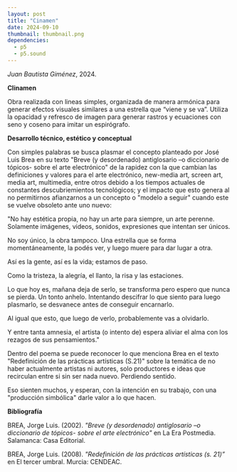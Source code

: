 ```yaml
---
layout: post
title: "Cinamen"
date: 2024-09-10
thumbnail: thumbnail.png
dependencies:
  - p5
  - p5.sound
---
```


<div id="div-sketch">
  <script type="text/javascript" src="sketch.js"></script>
</div>

_Juan Bautista Giménez_, 2024.

**Clinamen**

Obra realizada con lineas simples, organizada de manera armónica para generar efectos visuales similares a una estrella que “viene y se va”. Utiliza la opacidad y refresco de imagen para generar rastros y ecuaciones con seno y coseno para imitar un espirógrafo.

**Desarrollo técnico, estético y conceptual**

Con simples palabras se busca plasmar el concepto planteado por José Luis Brea en su texto "Breve (y desordenado) antiglosario –o diccionario de tópicos- sobre el arte electrónico" de la rapidez con la que cambian las definiciones y valores para el arte electrónico, new-media art, screen art, media art, multimedia, entre otros debido a los tiempos actuales de constantes descubriemientos tecnológicos; y el impacto que esto genera al no permitirnos afianzarnos a un concepto o "modelo a seguir" cuando este se vuelve obsoleto ante uno nuevo: 

"No hay estética propia, no hay un arte para siempre, un arte perenne. Solamente imágenes, videos, sonidos, expresiones que intentan ser únicos.

No soy único, la obra tampoco. Una estrella que se forma momentáneamente, la podés ver,  y luego muere para dar lugar a otra.

Así es la gente, así es la vida; estamos de paso.

Como la tristeza, la alegría, el llanto, la risa y las estaciones.

Lo que hoy es, mañana deja de serlo, se transforma pero espero que nunca se pierda.
Un tonto anhelo.
Intentando descifrar lo que siento para luego plasmarlo, se desvanece antes de conseguir encarnarlo. 

Al igual que esto, que luego de verlo, probablemente vas a olvidarlo.

Y entre tanta amnesia, el artista (o intento de) espera aliviar el alma con los rezagos de sus pensamientos."

Dentro del poema se puede reconocer lo que menciona Brea en el texto "Redefinición de las prácticas artísticas (S.21)" sobre la temática de no haber actualmente artistas ni autores, solo productores e ideas que recirculan entre si sin ser nada nuevo. Perdiendo sentido. 

Eso sienten muchos, y esperan, con la intención en su trabajo, con una "producción simbólica"  darle valor a lo que hacen.

**Bibliografía**

BREA, Jorge Luis. (2002). _"Breve (y desordenado) antiglosario –o diccionario de tópicos- sobre el arte electrónico"_ en La Era Postmedia. Salamanca: Casa Editorial.

BREA, Jorge Luis. (2008). _"Redefinición de las prácticas artísticas (s. 21)”_ en El tercer umbral. Murcia: CENDEAC.
